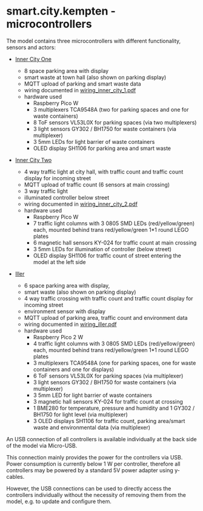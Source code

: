 # smart.city.kempten - microcontrollers

The model contains three microcontrollers with different functionality, sensors and actors:

* [Inner City One](../smart_city/controller_inner_city_one.py)
  * 8 space parking area with display
  * smart waste at town hall (also shown on parking display)
  * MQTT upload of parking and smart waste data
  * wiring documented in [wiring_inner_city_1.pdf](wiring_inner_city_1.pdf)
  * hardware used
    * Raspberry Pico W
    * 3 multiplexers TCA9548A (two for parking spaces and one for waste containers)
    * 8 ToF sensors VL53L0X for parking spaces (via two multiplexers)
    * 3 light sensors GY302 / BH1750 for waste containers (via multiplexer)
    * 3 5mm LEDs for light barrier of waste containers
    * OLED display SH1106 for parking area and smart waste

* [Inner City Two](../smart_city/controller_inner_city_two.py)
  * 4 way traffic light at city hall, with traffic count and traffic count display for incoming street
  * MQTT upload of traffic count (6 sensors at main crossing)
  * 3 way traffic light
  * illuminated controller below street
  * wiring documented in [wiring_inner_city_2.pdf](wiring_inner_city_2.pdf)
  * hardware used
    * Raspberry Pico W
    * 7 traffic light columns with 3 0805 SMD LEDs (red/yellow/green) each, mounted behind trans red/yellow/green 1*1 round LEGO plates
    * 6 magnetic hall sensors KY-024 for traffic count at main crossing
    * 3 5mm LEDs for illumination of controller (below street)
    * OLED display SH1106 for traffic count of street entering the model at the left side

* [Iller](../smart_city/controller_iller.py)
  * 6 space parking area with display,
  * smart waste (also shown on parking display)
  * 4 way traffic crossing with traffic count and traffic count display for incoming street
  * environment sensor with display
  * MQTT upload of parking area, traffic count and environment data
  * wiring documented in [wiring_iller.pdf](wiring_iller.pdf)
  * hardware used
    * Raspberry Pico 2 W
    * 4 traffic light columns with 3 0805 SMD LEDs (red/yellow/green) each, mounted behind trans red/yellow/green 1*1 round LEGO plates
    * 3 multiplexers TCA9548A (one for parking spaces, one for waste containers and one for displays)
    * 6 ToF sensors VL53L0X for parking spaces (via multiplexer)
    * 3 light sensors GY302 / BH1750 for waste containers (via multiplexer)
    * 3 5mm LED for light barrier of waste containers
    * 3 magnetic hall sensors KY-024 for traffic count at crossing
    * 1 BME280 for temperature, pressure and humidity and 1 GY302 / BH1750 for light level (via multiplexer)
    * 3 OLED displays SH1106 for traffic count, parking area/smart waste and environmental data (via multiplexer)

An USB connection of all controllers is available individually at the back side of the model via Micro-USB.

This connection mainly provides the power for the controllers via USB.
Power consumption is currently below 1 W per controller, therefore all controllers may be powered by a standard
5V power adapter using y-cables.

However, the USB connections can be used to directly access the controllers individually without the necessity
of removing them from the model, e.g. to update and configure them.
